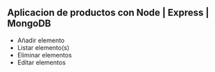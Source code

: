 ## Aplicacion de productos con Node | Express | MongoDB

- Añadir elemento
- Listar elemento(s)
- Eliminar elementos
- Editar elementos